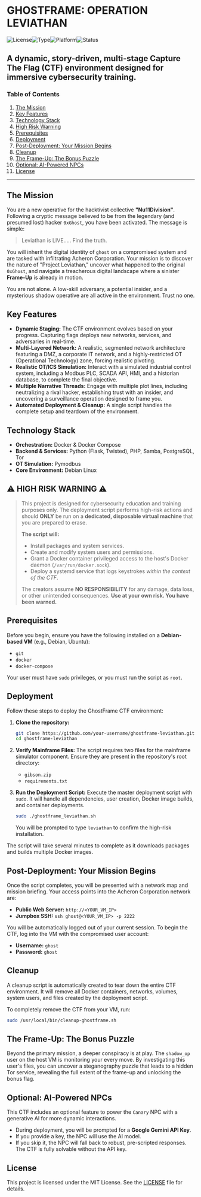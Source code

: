 # GHOSTFRAME: OPERATION LEVIATHAN

![License](https://img.shields.io/badge/License-MIT-blue.svg)![Type](https://img.shields.io/badge/CTF%20Type-Story--Driven%20%26%20Dynamic-purple.svg)![Platform](https://img.shields.io/badge/Platform-Docker%20%7C%20Debian-green.svg)![Status](https://img.shields.io/badge/Status-Ready%20for%20Deployment-brightgreen.svg)

A dynamic, story-driven, multi-stage Capture The Flag (CTF) environment designed for immersive cybersecurity training.
---
### **Table of Contents**
1.  [The Mission](#the-mission)
2.  [Key Features](#key-features)
3.  [Technology Stack](#technology-stack)
4.  [High Risk Warning](#-high-risk-warning-)
5.  [Prerequisites](#prerequisites)
6.  [Deployment](#deployment)
7.  [Post-Deployment: Your Mission Begins](#post-deployment-your-mission-begins)
8.  [Cleanup](#cleanup)
9.  [The Frame-Up: The Bonus Puzzle](#the-frame-up-the-bonus-puzzle)
10. [Optional: AI-Powered NPCs](#optional-ai-powered-npcs)
11. [License](#license)

---

## The Mission

You are a new operative for the hacktivist collective **"Nu11Division"**. Following a cryptic message believed to be from the legendary (and presumed lost) hacker `0xGhost`, you have been activated. The message is simple:

> Leviathan is LIVE..... Find the truth.

You will inherit the digital identity of `ghost` on a compromised system and are tasked with infiltrating Acheron Corporation. Your mission is to discover the nature of "Project Leviathan," uncover what happened to the original `0xGhost`, and navigate a treacherous digital landscape where a sinister **Frame-Up** is already in motion.

You are not alone. A low-skill adversary, a potential insider, and a mysterious shadow operative are all active in the environment. Trust no one.

## Key Features

*   **Dynamic Staging:** The CTF environment evolves based on your progress. Capturing flags deploys new networks, services, and adversaries in real-time.
*   **Multi-Layered Network:** A realistic, segmented network architecture featuring a DMZ, a corporate IT network, and a highly-restricted OT (Operational Technology) zone, forcing realistic pivoting.
*   **Realistic OT/ICS Simulation:** Interact with a simulated industrial control system, including a Modbus PLC, SCADA API, HMI, and a historian database, to complete the final objective.
*   **Multiple Narrative Threads:** Engage with multiple plot lines, including neutralizing a rival hacker, establishing trust with an insider, and uncovering a surveillance operation designed to frame you.
*   **Automated Deployment & Cleanup:** A single script handles the complete setup and teardown of the environment.

## Technology Stack

*   **Orchestration:** Docker & Docker Compose
*   **Backend & Services:** Python (Flask, Twisted), PHP, Samba, PostgreSQL, Tor
*   **OT Simulation:** Pymodbus
*   **Core Environment:** Debian Linux

## ⚠️ HIGH RISK WARNING ⚠️

> This project is designed for cybersecurity education and training purposes only. The deployment script performs high-risk actions and should **ONLY** be run on a **dedicated, disposable virtual machine** that you are prepared to erase.
>
> **The script will:**
> *   Install packages and system services.
> *   Create and modify system users and permissions.
> *   Grant a Docker container privileged access to the host's Docker daemon (`/var/run/docker.sock`).
> *   Deploy a systemd service that logs keystrokes *within the context of the CTF*.
>
> The creators assume **NO RESPONSIBILITY** for any damage, data loss, or other unintended consequences. **Use at your own risk. You have been warned.**

## Prerequisites

Before you begin, ensure you have the following installed on a **Debian-based VM** (e.g., Debian, Ubuntu):
*   `git`
*   `docker`
*   `docker-compose`

Your user must have `sudo` privileges, or you must run the script as `root`.

## Deployment

Follow these steps to deploy the GhostFrame CTF environment:

1.  **Clone the repository:**
    ```bash
    git clone https://github.com/your-username/ghostframe-leviathan.git
    cd ghostframe-leviathan
    ```

2.  **Verify Mainframe Files:**
    The script requires two files for the mainframe simulator component. Ensure they are present in the repository's root directory:
    *   `gibson.zip`
    *   `requirements.txt`

3.  **Run the Deployment Script:**
    Execute the master deployment script with `sudo`. It will handle all dependencies, user creation, Docker image builds, and container deployments.
    ```bash
    sudo ./ghostframe_leviathan.sh
    ```
    You will be prompted to type `leviathan` to confirm the high-risk installation.

The script will take several minutes to complete as it downloads packages and builds multiple Docker images.

## Post-Deployment: Your Mission Begins

Once the script completes, you will be presented with a network map and mission briefing. Your access points into the Acheron Corporation network are:

*   **Public Web Server:** `http://<YOUR_VM_IP>`
*   **Jumpbox SSH:** `ssh ghost@<YOUR_VM_IP> -p 2222`

You will be automatically logged out of your current session. To begin the CTF, log into the VM with the compromised user account:
*   **Username:** `ghost`
*   **Password:** `ghost`

## Cleanup

A cleanup script is automatically created to tear down the entire CTF environment. It will remove all Docker containers, networks, volumes, system users, and files created by the deployment script.

To completely remove the CTF from your VM, run:
```bash
sudo /usr/local/bin/cleanup-ghostframe.sh
```

## The Frame-Up: The Bonus Puzzle

Beyond the primary mission, a deeper conspiracy is at play. The `shadow_op` user on the host VM is monitoring your every move. By investigating this user's files, you can uncover a steganography puzzle that leads to a hidden Tor service, revealing the full extent of the frame-up and unlocking the bonus flag.

## Optional: AI-Powered NPCs

This CTF includes an optional feature to power the `Canary` NPC with a generative AI for more dynamic interactions.
*   During deployment, you will be prompted for a **Google Gemini API Key**.
*   If you provide a key, the NPC will use the AI model.
*   If you skip it, the NPC will fall back to robust, pre-scripted responses. The CTF is fully solvable without the API key.

## License

This project is licensed under the MIT License. See the [LICENSE](LICENSE) file for details.
